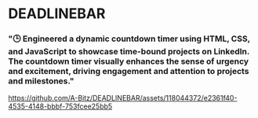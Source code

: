 # DEADLINEBAR

### "🕒 Engineered a dynamic countdown timer using HTML, CSS, and JavaScript to showcase time-bound projects on LinkedIn. The countdown timer visually enhances the sense of urgency and excitement, driving engagement and attention to projects and milestones."

https://github.com/A-Bitz/DEADLINEBAR/assets/118044372/e2361f40-4535-4148-bbbf-753fcee25bb5


